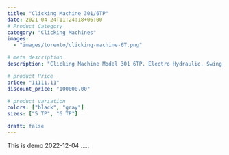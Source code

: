 ```yaml
---
title: "Clicking Machine 301/6TP"
date: 2021-04-24T11:24:18+06:00
# Product Category
category: "Clicking Machines"
images:
  - "images/torento/clicking-machine-6T.png"

# meta description
description: "Clicking Machine Model 301 6TP. Electro Hydraulic. Swing Arm Clicking 6 Ton."

# product Price
price: "11111.11"
discount_price: "100000.00"

# product variation
colors: ["black", "gray"]
sizes: ["5 TP", "6 TP"]

draft: false
---
```


This is demo 2022-12-04 .....
